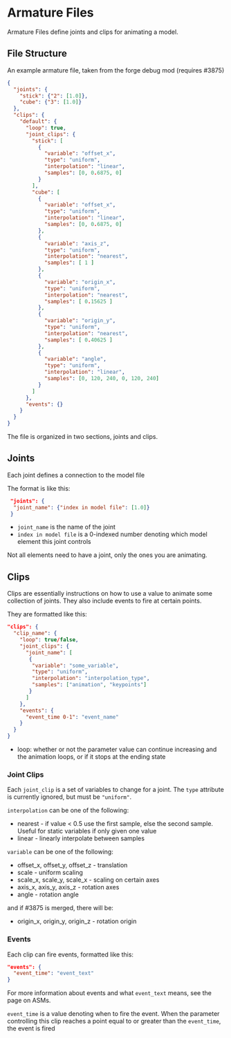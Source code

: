 Armature Files
==============

Armature Files define joints and clips for animating a model.

File Structure
----------------

An example armature file, taken from the forge debug mod (requires #3875)
```json
{
  "joints": {
    "stick": {"2": [1.0]},
    "cube": {"3": [1.0]}
  },
  "clips": {
    "default": {
      "loop": true,
      "joint_clips": {
        "stick": [
          {
            "variable": "offset_x",
            "type": "uniform",
            "interpolation": "linear",
            "samples": [0, 0.6875, 0]
          }
        ],
        "cube": [
          {
            "variable": "offset_x",
            "type": "uniform",
            "interpolation": "linear",
            "samples": [0, 0.6875, 0]
          },
          {
            "variable": "axis_z",
            "type": "uniform",
            "interpolation": "nearest",
            "samples": [ 1 ]
          },
          {
            "variable": "origin_x",
            "type": "uniform",
            "interpolation": "nearest",
            "samples": [ 0.15625 ]
          },
          {
            "variable": "origin_y",
            "type": "uniform",
            "interpolation": "nearest",
            "samples": [ 0.40625 ]
          },
          {
            "variable": "angle",
            "type": "uniform",
            "interpolation": "linear",
            "samples": [0, 120, 240, 0, 120, 240]
          }
        ]
      },
      "events": {}
    }
  }
}

```

The file is organized in two sections, joints and clips.

Joints
--------
Each joint defines a connection to the model file

The format is like this:
```json
 "joints": {
  "joint_name": {"index in model file": [1.0]}
 }
```

- `joint_name` is the name of the joint
- `index in model file` is a 0-indexed number denoting which model element this joint controls

Not all elements need to have a joint, only the ones you are animating.


Clips
-------

Clips are essentially instructions on how to use a value to animate some collection of joints.
They also include events to fire at certain points.

They are formatted like this:
```json
"clips": {
  "clip_name": {
    "loop": true/false,
    "joint_clips": {
      "joint_name": [
       {
        "variable": "some_variable",
        "type": "uniform",
        "interpolation": "interpolation_type",
        "samples": ["animation", "keypoints"]
       }
      ]
    },
    "events": {
      "event_time 0-1": "event_name"    
    }
  }
}
```

- loop: whether or not the parameter value can continue increasing and the animation loops, or if it stops at the ending state

### Joint Clips
Each `joint_clip` is a set of variables to change for a joint. The `type` attribute is currently ignored, but must be `"uniform"`.

`interpolation` can be one of the following:
  - nearest - if value < 0.5 use the first sample, else the second sample. Useful for static variables if only given one value
  - linear - linearly interpolate between samples

`variable` can be one of the following:

- offset_x, offset_y, offset_z - translation
- scale - uniform scaling
- scale_x, scale_y, scale_x - scaling on certain axes
- axis_x, axis_y, axis_z - rotation axes
- angle - rotation angle

and if #3875 is merged, there will be:

- origin_x, origin_y, origin_z - rotation origin


### Events

Each clip can fire events, formatted like this:
```json
"events": {
  "event_time": "event_text"
}
```
For more information about events and what `event_text` means, see the page on ASMs.

`event_time` is a value denoting when to fire the event. When the parameter controlling this clip reaches a point equal to or greater than the `event_time`, the event is fired
